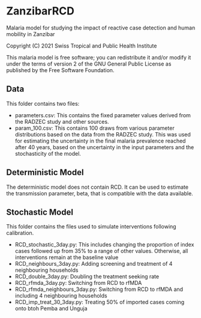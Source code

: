 # ZanzibarRCD
Malaria model for studying the impact of reactive case detection and human mobility in Zanzibar

Copyright (C) 2021 Swiss Tropical and Public Health Institute

This malaria model is free software; you can redistribute it and/or modify it under the terms of version 2 of the GNU General Public License as published by the Free Software Foundation.

## Data
This folder contains two files:
* parameters.csv: This contains the fixed parameter values derived from the RADZEC study and other sources.
* param_100.csv: This contains 100 draws from various parameter distributions based on the data from the RADZEC study. This was used for estimating the uncertainty in the final malaria prevalence reached after 40 years, based on the uncertainty in the input parameters and the stochasticity of the model.

## Deterministic Model
The deterministic model does not contain RCD. It can be used to estimate the transmission parameter, beta, that is compatible with the data available.

## Stochastic Model
This folder contains the files used to simulate interventions following calibration.
* RCD_stochastic_3day.py: This includes changing the proportion of index cases followed up from 35% to a range of other values. Otherwise, all interventions remain at the baseline value
* RCD_neighbours_3day.py: Adding screening and treatment of 4 neighbouring households
* RCD_double_3day.py: Doubling the treatment seeking rate
* RCD_rfmda_3day.py: Switching from RCD to rfMDA
* RCD_rfmda_neighbours_3day.py: Switching from RCD to rfMDA and including 4 neighbouring households
* RCD_imp_treat_30_3day.py: Treating 50% of imported cases coming onto btoh Pemba and Unguja
